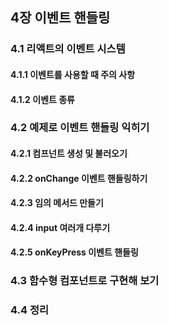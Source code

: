## 4장 이벤트 핸들링
### 4.1 리액트의 이벤트 시스템
#### 4.1.1 이벤트를 사용할 때 주의 사항
#### 4.1.2 이벤트 종류
### 4.2 예제로 이벤트 핸들링 익히기
#### 4.2.1 컴프넌트 생성 및 불러오기
#### 4.2.2 onChange 이벤트 핸들링하기
#### 4.2.3 임의 메서드 만들기
#### 4.2.4 input 여러개 다루기
#### 4.2.5 onKeyPress 이벤트 핸들링
### 4.3 함수형 컴포넌트로 구현해 보기
### 4.4 정리